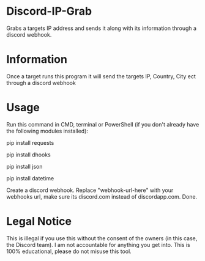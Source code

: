 # Discord-IP-Grab
Grabs a targets IP address and sends it along with its information through a discord webhook.

# Information

Once a target runs this program it will send the targets IP, Country, City ect through a discord webhook

# Usage

Run this command in CMD, terminal or PowerShell (if you don't already have the following modules installed):

pip install requests

pip install dhooks

pip install json

pip install datetime 

Create a discord webhook.
Replace "webhook-url-here" with your webhooks url, make sure its discord.com instead of discordapp.com.
Done.

# Legal Notice

This is illegal if you use this without the consent of the owners (in this case, the Discord team). I am not accountable for anything you get into. This is 100% educational, please do not misuse this tool.
